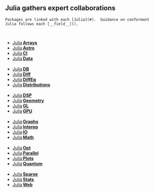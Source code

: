 ## Julia gathers expert collaborations
```
Packages are linked with each [Julia](#).  Guidance on conformant Julia follows each [__field__]().
```
&nbsp;
&nbsp;
*  [Julia](https://github.com/JuliaArrays)&thinsp;[**Arrays**](https://github.com/JuliaPraxis/Disciplines/wiki/Arrays)  
*  [Julia](https://github.com/JuliaAstro)&thinsp;[**Astro**](#)  
*  [Julia](https://github.com/JuliaCI)&thinsp;[**CI**](#)  
*  [Julia](https://github.com/JuliaData)&thinsp;[**Data**](#)    
&nbsp;        
*  [Julia](https://github.com/JuliaDB)&thinsp;[**DB**](#)    
*  [Julia](https://github.com/JuliaDiff)&thinsp;[**Diff**](#)    
*  [Julia](https://github.com/JuliaDiffEq)&thinsp;[**DiffEq**](#)        
*  [Julia](https://github.com/JuliaDistributions)&thinsp;[**Distributions**](#)      
&nbsp;        
*  [Julia](https://github.com/JuliaDSP)&thinsp;[**DSP**](#)    
*  [Julia](https://github.com/JuliaGeometry)&thinsp;[**Geometry**](#)    
*  [Julia](https://github.com/JuliaGL)&thinsp;[**GL**](#)    
*  [Julia](https://github.com/JuliaGPU)&thinsp;[**GPU**](#)    
&nbsp;    
*  [Julia](https://github.com/JuliaGraphs)&thinsp;[**Graphs**](#)    
*  [Julia](https://github.com/JuliaInterop)&thinsp;[**Interop**](#)    
*  [Julia](https://github.com/JuliaIO)&thinsp;[**IO**](#)    
*  [Julia](https://github.com/JuliaMath)&thinsp;[**Math**](#)    
&nbsp;    
*  [Julia](https://github.com/JuliaOpt)&thinsp;[**Opt**](#)    
*  [Julia](https://github.com/JuliaParallel)&thinsp;[**Parallel**](#)    
*  [Julia](https://github.com/JuliaPlots)&thinsp;[**Plots**](#)    
*  [Julia](https://github.com/JuliaQuantum)&thinsp;[**Quantum**](#)    
&nbsp;    
*  [Julia](https://github.com/JuliaSparse)&thinsp;[**Sparse**](#)
*  [Julia](https://github.com/JuliaStats)&thinsp;[**Stats**](#)
*  [Julia](https://github.com/JuliaWeb)&thinsp;[**Web**](#)
